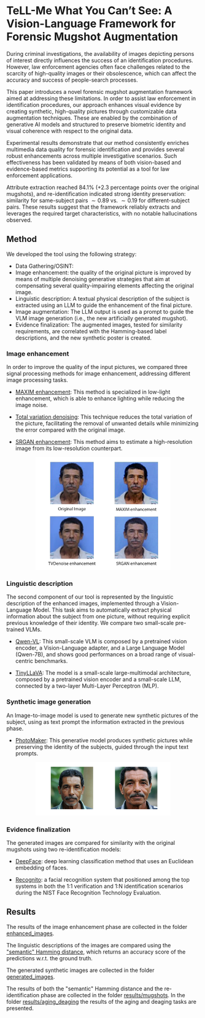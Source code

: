 # TeLL-Me What You Can’t See: A Vision-Language Framework for Forensic Mugshot Augmentation

During criminal investigations, the availability of images depicting persons of interest directly influences the success of an identification procedures. However, law enforcement agencies often face challenges related to the scarcity of high-quality images or their obsolescence, which can affect the accuracy and success of people-search processes.

This paper introduces a novel forensic mugshot augmentation framework aimed at addressing these limitations. In order to assist law enforcement in identification procedures, our approach enhances visual evidence by creating synthetic, high-quality pictures through customizable data augmentation techniques. These are enabled by the combination of generative AI models and structured to preserve biometric identity and visual coherence with respect to the original data.

Experimental results demonstrate that our method consistently enriches multimedia data quality for forensic identification and provides several robust enhancements across multiple investigative scenarios. Such effectiveness has been validated by means of  both vision-based and evidence-based metrics supporting its potential as a tool for law enforcement applications.

Attribute extraction reached $84.1\%$ (+2.3 percentage points over the original mugshots), and re-identification indicated strong identity preservation: similarity for same-subject pairs $\sim 0.89$ vs. $\sim 0.19$ for different-subject pairs. These results suggest that the framework reliably extracts and leverages the required target characteristics, with no notable hallucinations observed.

## Method
We developed the tool using the following strategy:
  - Data Gathering/OSINT:
  - Image enhancement: the quality of the original picture is improved by means of multiple denoising generative strategies that aim at compensating several quality-impairing elements affecting the original image.
  - Linguistic description: A textual physical description of the subject is extracted using an LLM to guide the enhancement of the final picture.
  - Image augmentation: The LLM output is used as a prompt to guide the VLM image generation (i.e., the new artificially generated mugshot).
  - Evidence finalization: The augmented images, tested for similarity requirements, are correlated with the Hamming-based label descriptions, and the new synthetic poster is created.

### Image enhancement
In order to improve the quality of the input pictures, we compared three signal processing methods for image enhancement, addressing different image processing tasks.

* [MAXIM enhancement](./code/enhancement_models/maxim_script.py): This method is specialized in low-light enhancement, which is able to enhance lighting while reducing the image noise. 

* [Total variation denoising](./code/enhancement_models/tvdenoise_script.py): This technique reduces the total variation of the picture, facilitating the removal of unwanted details while minimizing the error compared with the original image.

* [SRGAN enhancement](./code/enhancement_models/srgan_script.py): This method aims to estimate a high-resolution image from its low-resolution counterpart.

<p align="center">
  <img src="./images/images_for_repository/enhancements.png" alt="Enhancement methods images" width="70%">
</p>


### Linguistic description
The second component of our tool is represented by the linguistic description of the enhanced images, implemented through a Vision-Language Model. This task aims to automatically extract physical information about the subject from one picture, without requiring explicit previous knowledge of their identity. 
We compare two small-scale pre-trained VLMs.

* [Qwen-VL](./code/vlm_models/qwen_script.py): This small-scale VLM is composed by a pretrained vision encoder, a Vision-Language adapter, and a Large Language Model (Qwen-7B), and shows good performances on a broad range of visual-centric benchmarks.

* [TinyLLaVA](./code/vlm_models/tinyllava_script.py): The model is a small-scale large-multimodal architecture, composed by a pretrained vision encoder and a small-scale LLM, connected by a two-layer Multi-Layer Perceptron (MLP).


### Synthetic image generation
An Image-to-image model is used to generate new synthetic pictures of the subject, using as text prompt the information extracted in the previous phase.

* [PhotoMaker](./code/generative_models/photomaker_script.py): This generative model produces synthetic pictures while preserving the identity of the subjects, guided through the input text prompts.

<p align="center">
  <img src="./images/images_for_repository/generated.png" alt="Generated images" width="70%">
</p>


### Evidence finalization
The generated images are compared for similarity with the original mugshots using two re-identification models:
 * [DeepFace](./code/re-id_models/deepface_script.py): deep learning classification method that  uses an Euclidean embedding of faces.

 * [Recognito](https://github.com/recognito-vision): a facial recognition system that positioned among the top systems in both the 1:1 verification and 1:N identification scenarios during the NIST Face Recognition Technology Evaluation.


## Results

The results of the image enhancement phase are collected in the folder [enhanced_images](./images/mugshots/enhanced_images/).

The linguistic descriptions of the images are compared using the ["semantic" Hamming distance](./results/mugshots/semantic_hamming_distance/metric_computation.ipynb), which returns an accuracy score of the predictions w.r.t. the ground truth. 

The generated synthetic images are collected in the folder [generated_images](./images/mugshots/generated_images/).

The results of both the "semantic" Hamming distance and the re-identification phase are collected in the folder [results/mugshots](./results/mugshots/).
In the folder [results/aging_deaging](./results/aging_deaging/) the results of the aging and deaging tasks are presented.